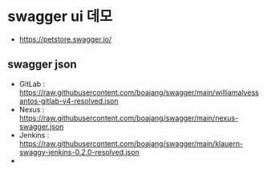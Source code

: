 # swagger ui 데모

* https://petstore.swagger.io/

## swagger json

* GitLab : https://raw.githubusercontent.com/boajang/swagger/main/williamalvessantos-gitlab-v4-resolved.json
* Nexus : https://raw.githubusercontent.com/boajang/swagger/main/nexus-swagger.json
* Jenkins : https://raw.githubusercontent.com/boajang/swagger/main/klauern-swaggy-jenkins-0.2.0-resolved.json
* 
